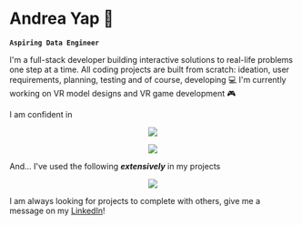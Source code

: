 # Andrea Yap :bug:

**``Aspiring Data Engineer``**

I'm a full-stack developer building interactive solutions to real-life problems one step at a time.  All coding projects are built from scratch: ideation, user requirements, planning, testing and of course, developing :computer: I'm currently working on VR model designs and VR game development :video_game:

I am confident in
<p align="center">
  <a href="https://skillicons.dev">
    <img src="https://skillicons.dev/icons?i=css,html,js,react,vue" />
  </a>
</p>
<p align="center">
  <a href="https://skillicons.dev">
    <img src="https://skillicons.dev/icons?i=flask,java,php,py,vim,figma,linux" />
  </a>
</p>

And... I've used the following <i><b>extensively</b></i> in my projects
<p align="center">
  <a href="https://skillicons.dev">
    <img src="https://skillicons.dev/icons?i=docker,c,cs,firebase,figma,nodejs,mysql,unity" />
  </a>
</p>

I am always looking for projects to complete with others, give me a message on my [LinkedIn](https://www.linkedin.com/in/andreayapenrui/)! 
